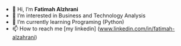 - 👋 Hi, I’m **Fatimah Alzhrani**
- 👀 I’m interested in  Business and Technology Analysis
- 🌱 I’m currently learning Programing (Python)
- 📫 How to reach me [my linkedin] (www.linkedin.com/in/fatimah-alzahrani)
